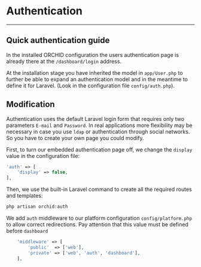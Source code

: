 # Authentication
----------


## Quick authentication guide

In the installed ORCHID configuration the users authentication page is already there at the `/dashboard/login` address.

At the installation stage you have inherited the model in `app/User.php` to further be able to  expand an authentication model and in the meantime to define it for Laravel.
(Look in the configuration file `config/auth.php`).



## Modification

Authentication uses the default Laravel login form that requires only two parameters `E-mail` and `Password`. In real applications more flexibility may be necessary in case you use `ldap` or authentication through social networks. So you have to create your own page you could modify. 
 
First, to turn our embedded authentication page off, we change the `display` value in the configuration file:

```php
'auth' => [
    'display' => false,
],
```
 
 
Then, we use the built-in Laravel command to create all the required routes and templates:

```php
php artisan orchid:auth
```

We add `auth` middleware to our platform configuration `config/platform.php` to allow correct redirections.
Pay attention that this value must be defined before `dashboard`
```php
    'middleware' => [
        'public'  => ['web'],
        'private' => ['web', 'auth', 'dashboard'],
    ],
```
